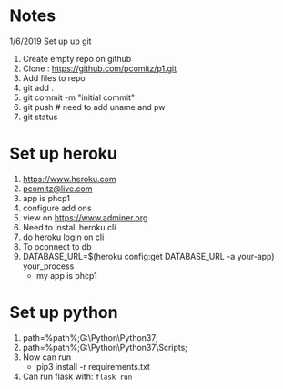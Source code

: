 # Notes 

1/6/2019 
Set up up git
1. Create empty repo on github
2. Clone : https://github.com/pcomitz/p1.git
3. Add files to repo
4. git add .
5. git commit -m "initial commit"
6. git push # need to add uname and pw
7. git status 

# Set up heroku

1.  https://www.heroku.com
2.  pcomitz@live.com
3.  app is phcp1 
4.  configure add ons 
5.  view on https://www.adminer.org
6.  Need to install heroku cli
7.  do heroku login on cli
8. To oconnect to db
9. DATABASE_URL=$(heroku config:get DATABASE_URL -a your-app) your_process
    - my app is phcp1

# Set up python 
1. path=%path%;G:\Python\Python37;
2. path=%path%;G:\Python\Python37\Scripts;
3. Now can run  
    - pip3 install -r requirements.txt
4. Can run flask with: <code>flask run</code> 


